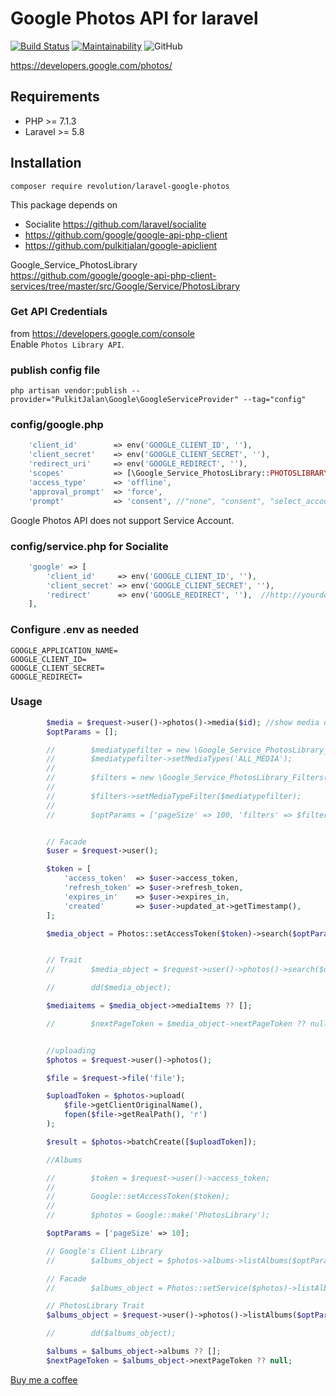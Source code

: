 # Google Photos API for laravel

[![Build Status](https://travis-ci.com/Tiththa/gphotos-laravel.svg?token=ipyLe4fTTgA1E3pc5jHb&branch=master)](https://travis-ci.com/Tiththa/gphotos-laravel)
[![Maintainability](https://api.codeclimate.com/v1/badges/11e8d0bd41359dfab610/maintainability)](https://codeclimate.com/github/Tiththa/gphotos-laravel/maintainability)
![GitHub](https://img.shields.io/github/license/mashape/apistatus.svg?style=popout-square)

https://developers.google.com/photos/

## Requirements
- PHP >= 7.1.3
- Laravel >= 5.8

## Installation

```
composer require revolution/laravel-google-photos
```

This package depends on

- Socialite https://github.com/laravel/socialite
- https://github.com/google/google-api-php-client
- https://github.com/pulkitjalan/google-apiclient

Google_Service_PhotosLibrary  
https://github.com/google/google-api-php-client-services/tree/master/src/Google/Service/PhotosLibrary

### Get API Credentials
from https://developers.google.com/console  
Enable `Photos Library API`.

### publish config file
```
php artisan vendor:publish --provider="PulkitJalan\Google\GoogleServiceProvider" --tag="config"
```

### config/google.php
```php
    'client_id'        => env('GOOGLE_CLIENT_ID', ''),
    'client_secret'    => env('GOOGLE_CLIENT_SECRET', ''),
    'redirect_uri'     => env('GOOGLE_REDIRECT', ''),
    'scopes'           => [\Google_Service_PhotosLibrary::PHOTOSLIBRARY],
    'access_type'      => 'offline',
    'approval_prompt'  => 'force',
    'prompt'           => 'consent', //"none", "consent", "select_account" default:none
```

Google Photos API does not support Service Account.

### config/service.php for Socialite

```php
    'google' => [
        'client_id'     => env('GOOGLE_CLIENT_ID', ''),
        'client_secret' => env('GOOGLE_CLIENT_SECRET', ''),
        'redirect'      => env('GOOGLE_REDIRECT', ''),  //http://yourdomain/callback
    ],
```



### Configure .env as needed
```
GOOGLE_APPLICATION_NAME=
GOOGLE_CLIENT_ID=
GOOGLE_CLIENT_SECRET=
GOOGLE_REDIRECT=
```

### Usage
```php
		$media = $request->user()->photos()->media($id); //show media object
		$optParams = [];

        //        $mediatypefilter = new \Google_Service_PhotosLibrary_MediaTypeFilter();
        //        $mediatypefilter->setMediaTypes('ALL_MEDIA');
        //
        //        $filters = new \Google_Service_PhotosLibrary_Filters();
        //
        //        $filters->setMediaTypeFilter($mediatypefilter);
        //
        //        $optParams = ['pageSize' => 100, 'filters' => $filters];


        // Facade
        $user = $request->user();

        $token = [
            'access_token'  => $user->access_token,
            'refresh_token' => $user->refresh_token,
            'expires_in'    => $user->expires_in,
            'created'       => $user->updated_at->getTimestamp(),
        ];

        $media_object = Photos::setAccessToken($token)->search($optParams);


        // Trait
        //        $media_object = $request->user()->photos()->search($optParams);

        //        dd($media_object);

        $mediaitems = $media_object->mediaItems ?? [];

        //        $nextPageToken = $media_object->nextPageToken ?? null;


        //uploading
        $photos = $request->user()->photos();

        $file = $request->file('file');

        $uploadToken = $photos->upload(
            $file->getClientOriginalName(),
            fopen($file->getRealPath(), 'r')
        );

        $result = $photos->batchCreate([$uploadToken]);

        //Albums

        //        $token = $request->user()->access_token;
        //
        //        Google::setAccessToken($token);
        //
        //        $photos = Google::make('PhotosLibrary');

        $optParams = ['pageSize' => 10];

        // Google's Client Library
        //        $albums_object = $photos->albums->listAlbums($optParams)->toSimpleObject();

        // Facade
        //        $albums_object = Photos::setService($photos)->listAlbums($optParams);

        // PhotosLibrary Trait
        $albums_object = $request->user()->photos()->listAlbums($optParams);

        //        dd($albums_object);

        $albums = $albums_object->albums ?? [];
        $nextPageToken = $albums_object->nextPageToken ?? null;
```

[Buy me a coffee](https://www.buymeacoffee.com/bp2R8yfvT)




